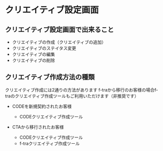 # クリエイティブ設定画面

## クリエイティブ設定画面で出来ること
* クリエイティブの作成（クリエイティブの追加）
* クリエイティブのステイタス変更
* クリエイティブの編集
* クリエイティブの削除


## クリエイティブ作成方法の種類
クリエイティブ作成には2通りの方法があります
f-traから移行のお客様の場合f-traのクリエイティブ作成ツールもご利用いただけます（非推奨です）

* CODEを新規契約されたお客様
    *  CODEクリエイティブ作成ツール

* CTAから移行されたお客様
    *  CODEクリエイティブ作成ツール
    *  f-traクリエイティブ作成ツール
